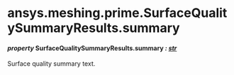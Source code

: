 # ansys.meshing.prime.SurfaceQualitySummaryResults.summary



#### *property* SurfaceQualitySummaryResults.summary *: [str](https://docs.python.org/3.11/library/stdtypes.html#str)*

Surface quality summary text.

<!-- !! processed by numpydoc !! -->
